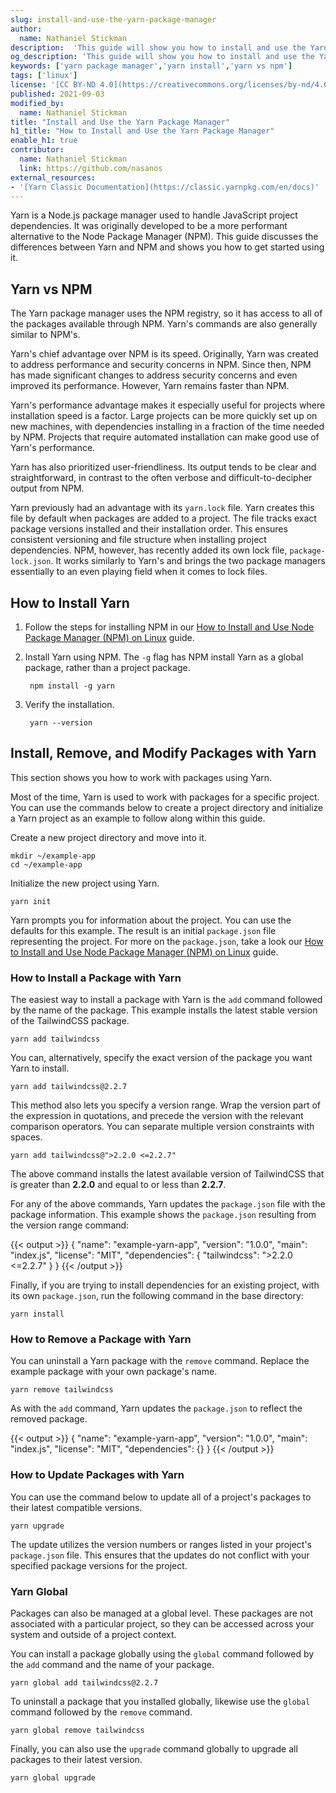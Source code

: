 ```yaml
---
slug: install-and-use-the-yarn-package-manager
author:
  name: Nathaniel Stickman
description:  'This guide will show you how to install and use the Yarn package manager, a great alternative to NPM which you can use to manage your Javascript projects.'
og_description: 'This guide will show you how to install and use the Yarn package manager, a great alternative to NPM which you can use to manage your Javascript projects.'
keywords: ['yarn package manager','yarn install','yarn vs npm']
tags: ['linux']
license: '[CC BY-ND 4.0](https://creativecommons.org/licenses/by-nd/4.0)'
published: 2021-09-03
modified_by:
  name: Nathaniel Stickman
title: "Install and Use the Yarn Package Manager"
h1_title: "How to Install and Use the Yarn Package Manager"
enable_h1: true
contributor:
  name: Nathaniel Stickman
  link: https://github.com/nasanos
external_resources:
- '[Yarn Classic Documentation](https://classic.yarnpkg.com/en/docs)'
---
```


Yarn is a Node.js package manager used to handle JavaScript project dependencies. It was originally developed to be a more performant alternative to the Node Package Manager (NPM). This guide discusses the differences between Yarn and NPM and shows you how to get started using it.

## Yarn vs NPM

The Yarn package manager uses the NPM registry, so it has access to all of the packages available through NPM. Yarn's commands are also generally similar to NPM's.

Yarn's chief advantage over NPM is its speed. Originally, Yarn was created to address performance and security concerns in NPM. Since then, NPM has made significant changes to address security concerns and even improved its performance. However, Yarn remains faster than NPM.

Yarn's performance advantage makes it especially useful for projects where installation speed is a factor. Large projects can be more quickly set up on new machines, with dependencies installing in a fraction of the time needed by NPM. Projects that require automated installation can make good use of Yarn's performance.

Yarn has also prioritized user-friendliness. Its output tends to be clear and straightforward, in contrast to the often verbose and difficult-to-decipher output from NPM.

Yarn previously had an advantage with its `yarn.lock` file. Yarn creates this file by default when packages are added to a project. The file tracks exact package versions installed and their installation order. This ensures consistent versioning and file structure when installing project dependencies. NPM, however, has recently added its own lock file, `package-lock.json`. It works similarly to Yarn's and brings the two package managers essentially to an even playing field when it comes to lock files.

## How to Install Yarn

1. Follow the steps for installing NPM in our [How to Install and Use Node Package Manager (NPM) on Linux](/docs/guides/install-and-use-npm-on-linux/#how-to-install-npm) guide.

1. Install Yarn using NPM. The `-g` flag has NPM install Yarn as a global package, rather than a project package.

        npm install -g yarn

1. Verify the installation.

        yarn --version

## Install, Remove, and Modify Packages with Yarn

This section shows you how to work with packages using Yarn.

Most of the time, Yarn is used to work with packages for a specific project. You can use the commands below to create a project directory and initialize a Yarn project as an example to follow along within this guide.

Create a new project directory and move into it.

    mkdir ~/example-app
    cd ~/example-app

Initialize the new project using Yarn.

    yarn init

Yarn prompts you for information about the project. You can use the defaults for this example. The result is an initial `package.json` file representing the project. For more on the `package.json`, take a look our [How to Install and Use Node Package Manager (NPM) on Linux](/docs/guides/install-and-use-npm-on-linux/#packagejson) guide.

### How to Install a Package with Yarn

The easiest way to install a package with Yarn is the `add` command followed by the name of the package. This example installs the latest stable version of the TailwindCSS package.

    yarn add tailwindcss

You can, alternatively, specify the exact version of the package you want Yarn to install.

    yarn add tailwindcss@2.2.7

This method also lets you specify a version range. Wrap the version part of the expression in quotations, and precede the version with the relevant comparison operators. You can separate multiple version constraints with spaces.

    yarn add tailwindcss@">2.2.0 <=2.2.7"

The above command installs the latest available version of TailwindCSS that is greater than **2.2.0** and equal to or less than **2.2.7**.

For any of the above commands, Yarn updates the `package.json` file with the package information. This example shows the `package.json` resulting from the version range command:

{{< output >}}
{
  "name": "example-yarn-app",
  "version": "1.0.0",
  "main": "index.js",
  "license": "MIT",
  "dependencies": {
    "tailwindcss": ">2.2.0 <=2.2.7"
  }
}
{{< /output >}}

Finally, if you are trying to install dependencies for an existing project, with its own `package.json`, run the following command in the base directory:

    yarn install

### How to Remove a Package with Yarn

You can uninstall a Yarn package with the `remove` command. Replace the example package with your own package's name.

    yarn remove tailwindcss

As with the `add` command, Yarn updates the `package.json` to reflect the removed package.

{{< output >}}
{
  "name": "example-yarn-app",
  "version": "1.0.0",
  "main": "index.js",
  "license": "MIT",
  "dependencies": {}
}
{{< /output >}}

### How to Update Packages with Yarn

You can use the command below to update all of a project's packages to their latest compatible versions.

    yarn upgrade

The update utilizes the version numbers or ranges listed in your project's `package.json` file. This ensures that the updates do not conflict with your specified package versions for the project.

### Yarn Global

Packages can also be managed at a global level. These packages are not associated with a particular project, so they can be accessed across your system and outside of a project context.

You can install a package globally using the `global` command followed by the `add` command and the name of your package.

    yarn global add tailwindcss@2.2.7

To uninstall a package that you installed globally, likewise use the `global` command followed by the `remove` command.

    yarn global remove tailwindcss

Finally, you can also use the `upgrade` command globally to upgrade all packages to their latest version.

    yarn global upgrade
